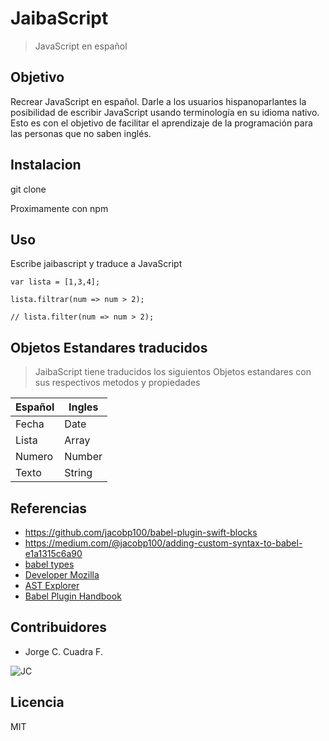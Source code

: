 # JaibaScript
> JavaScript en español

## Objetivo

Recrear JavaScript en español. Darle a los usuarios hispanoparlantes la posibilidad de escribir JavaScript usando terminología en su idioma nativo. Esto es con el objetivo de facilitar el aprendizaje de la programación para las personas que no saben inglés.

## Instalacion

git clone

Proximamente con npm

## Uso

Escribe jaibascript y traduce a JavaScript
```
var lista = [1,3,4];

lista.filtrar(num => num > 2);

// lista.filter(num => num > 2);
````

## Objetos Estandares traducidos

> JaibaScript tiene traducidos los siguientos Objetos estandares con sus respectivos metodos y propiedades


Español | Ingles
------- | ------
Fecha | Date
Lista | Array
Numero | Number
Texto | String

## Referencias

- https://github.com/jacobp100/babel-plugin-swift-blocks
- https://medium.com/@jacobp100/adding-custom-syntax-to-babel-e1a1315c6a90
- [babel types](https://github.com/babel/babel/blob/master/packages/babel-types/src/definitions/core.js)
- [Developer Mozilla](https://developer.mozilla.org)
- [AST Explorer](http://astexplorer.net/)
- [Babel Plugin Handbook](https://github.com/thejameskyle/babel-handbook/blob/master/translations/en/plugin-handbook.md#toc-babel-types)

## Contribuidores

- Jorge C. Cuadra F.

![JC](./jorge-cuadra.png)


## Licencia

MIT
